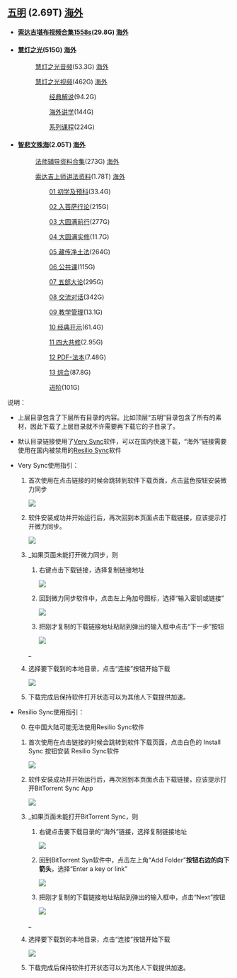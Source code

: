 ## [五明](https://link.verysync.com/#f=%E4%BA%94%E6%98%8E&sz=1E0&k=H3GOGMPFWR7HJOY6UGFD2VO3VVSB64ZILQIBJ2JDTOWQG343WIY65GK&d=P4KRW4BOF53QC5NWFR7MIUPLMQYH&t=1&tm=1588759359706&v=v1.3.5&a=1) (2.69T) [海外](https://link.getsync.com/#f=%E4%BA%94%E6%98%8E&sz=0&t=1&s=WKZWM53WN5YUMDBVJP4IWHGGIJKIL3JA&i=CQAQXF4OHA2S5H4L5EDFO2ZOZ6YP5MVX2&v=2.4)

- ####   [索达吉堪布视频合集1558s](https://link.verysync.com/#f=%E7%B4%A2%E8%BE%BE%E5%90%89%E5%A0%AA%E5%B8%83%E8%A7%86%E9%A2%91%E5%90%88%E9%9B%861558&sz=1E0&k=D3CK5ZVFOSUYHX4VE7SQETSJY7GFM3UTMHLU44BFN5SO4R7RY7ZYEDW&d=L4GNS4XKB53MY5JSBN7IEQLHIMUD&t=1&tm=1588250007842&v=v1.3.5&a=1)(29.8G) [海外](https://link.getsync.com/#f=%E7%B4%A2%E8%BE%BE%E5%90%89%E5%A0%AA%E5%B8%83%E8%A7%86%E9%A2%91%E5%90%88%E9%9B%861558&sz=0&t=1&s=H35VSMHRAYD2MH27CMJPLUWFSHA4U67D&i=C4Y4J2TPKUOXDLBIV4QIWPTUTHU2JXS7N&v=2.4)
    
- ####   [慧灯之光](https://link.verysync.com/#f=%E6%85%A7%E7%81%AF%E4%B9%8B%E5%85%89&sz=1E0&k=S3RA4WE2NRT7LJMGURZJVZVOUEIBQL32OQ6JKN25ICPMSGL4JEDL4LB&d=A4VCH4MZQ53BN5YHQC7XTFAWXBJS&t=1&tm=1588759456777&v=v1.3.5&a=1)(515G) [海外](https://link.getsync.com/#f=%E6%85%A7%E7%81%AF%E4%B9%8B%E5%85%89&sz=0&t=1&s=YMKP5ANNKIS62A7MC36RWJJCXO6HX565&i=CXGABZ22ZAZPBVFURPJUAE3KCZ63FIP72&e=1589088633&v=2.4)
    
&nbsp; &nbsp; &nbsp; &nbsp; &nbsp; &nbsp; &nbsp; &nbsp; [慧灯之光音频](https://link.verysync.com/#f=%E6%85%A7%E7%81%AF%E4%B9%8B%E5%85%89%E9%9F%B3%E9%A2%91&sz=1E0&k=G3FNC3UEMV3QODFNJN2H4QH3FQO2SRX2JORJLHA4Z6VSEPEUPNZ46RZ&d=O4JQV4ANE53PB5MVEQ7LHTOKLPXG&t=1&tm=1588765835045&v=v1.3.5&a=1)(53.3G) [海外](https://link.getsync.com/#f=%E6%85%A7%E7%81%AF%E4%B9%8B%E5%85%89%E9%9F%B3%E9%A2%91&sz=0&t=1&s=QOV2KY5Q2C3VWBKPACIDL4U6QIZE27WC&i=CRZZESW2OLT5HCM7T35NFPOM5BVVP54VQ&v=2.4)
    
&nbsp; &nbsp; &nbsp; &nbsp; &nbsp; &nbsp; &nbsp; &nbsp; [慧灯之光视频](https://link.verysync.com/#f=%E6%85%A7%E7%81%AF%E4%B9%8B%E5%85%89%E8%A7%86%E9%A2%91&sz=1E0&k=K3JWN6ATE2HEOXZI6IVZCZLRB4XVV5IE2SEANYIO3DY5QGQVTUKUXUF&d=S4NUZ4ERI53TF5QZIU7PLXSOPTBK&t=1&tm=1588765894949&v=v1.3.5&a=1)(462G) [海外](https://link.getsync.com/#f=%E6%85%A7%E7%81%AF%E4%B9%8B%E5%85%89%E8%A7%86%E9%A2%91&sz=0&t=1&s=XUUOAHRWAHZ2DQ63QXLGX27IYWUOZIX4&i=CTCQFPM5W2VWROKIJSWCIW45FL4CAVWTK&v=2.4)
    

&nbsp; &nbsp; &nbsp; &nbsp; &nbsp; &nbsp; &nbsp; &nbsp; &nbsp; &nbsp; &nbsp; &nbsp;  [经典解说](https://link.verysync.com/#f=%E7%BB%8F%E5%85%B8%E8%A7%A3%E8%AF%B4&sz=1E0&k=D3CNBVUGMIXHAGRBEYP4A5H64ZPHCOBBPAWXZKFH45MIXLEWWX6JMDS&d=L4GNS4XKB53MY5JSBN7IEQLHIMUD&t=1&tm=1588766093562&v=v1.3.5&a=1)(94.2G)
    
&nbsp; &nbsp; &nbsp; &nbsp; &nbsp; &nbsp; &nbsp; &nbsp; &nbsp; &nbsp; &nbsp; &nbsp; [海外讲学](https://link.verysync.com/#f=%E6%B5%B7%E5%A4%96%E8%AE%B2%E5%AD%A6&sz=1E0&k=S3RGJPPV7I2GTZRWD65XTHPBIDXVR5K4Q527BDJHICHFJLYCMNJVPHR&d=A4VCH4MZQ53BN5YHQC7XTFAWXBJS&t=1&tm=1588766132317&v=v1.3.5&a=1)(144G)
    
&nbsp; &nbsp; &nbsp; &nbsp; &nbsp; &nbsp; &nbsp; &nbsp; &nbsp; &nbsp; &nbsp; &nbsp; [系列课程](https://link.verysync.com/#f=%E7%B3%BB%E5%88%97%E8%AF%BE%E7%A8%8B&sz=1E0&k=D3CKWYJ23UMPUQJJBQFTAZDDMJDT2NUAUFAN6RRPQHE46HCVSLNCYOG&d=L4GNS4XKB53MY5JSBN7IEQLHIMUD&t=1&tm=1588766181502&v=v1.3.5&a=1)(224G)
    

- #### [智悲文殊海](https://link.verysync.com/#f=%E6%99%BA%E6%82%B2%E6%96%87%E6%AE%8A%E6%B5%B7&sz=1E0&k=D3CRCSBS5B6IKULADJWXJ35QDN56A6ZFIW2L67LRP2YB5IU5PMH64QC&d=L4GNS4XKB53MY5JSBN7IEQLHIMUD&t=1&tm=1588759621302&v=v1.3.5&a=1)(2.05T) [海外](https://link.getsync.com/#f=%E6%99%BA%E6%82%B2%E6%96%87%E6%AE%8A%E6%B5%B7&sz=0&t=1&s=K5X43DUCZUY4AHGFHEBOWQ65OQKPOMH2&i=CSXJ77YEBB4DIOGWPIS2AXY5NPALXCAYB&v=2.4)
    

&nbsp; &nbsp; &nbsp; &nbsp; &nbsp; &nbsp; &nbsp; &nbsp; [法师辅导资料合集](https://link.verysync.com/#f=%E6%B3%95%E5%B8%88%E8%BE%85%E5%AF%BC%E8%B5%84%E6%96%99%E5%90%88%E9%9B%86&sz=1E0&k=K3JTEV6GGCLJ5QJKVOJXPINBGHYI24DYNFMGEKHLR6TE646Q3KIVMP6&d=S4NUZ4ERI53TF5QZIU7PLXSOPTBK&t=1&tm=1588766316609&v=v1.3.5&a=1)(273G) [海外](https://link.getsync.com/#f=%E6%B3%95%E5%B8%88%E8%BE%85%E5%AF%BC%E8%B5%84%E6%96%99%E5%90%88%E9%9B%86&sz=0&t=1&s=5KNKZZGMBTI7FKYPKYOBHXXPRR42YPZG&i=CV2EFBBOA3JJBVKD2FHEBCL7RBSOEDC64&v=2.4)
    

&nbsp; &nbsp; &nbsp; &nbsp; &nbsp; &nbsp; &nbsp; &nbsp; [索达吉上师讲法资料](https://link.verysync.com/#f=%E7%B4%A2%E8%BE%BE%E5%90%89%E4%B8%8A%E5%B8%88%E8%AE%B2%E6%B3%95%E8%B5%84%E6%96%99&sz=1E0&k=P3OD55ZMB3LOEZQD2BMTSZFK2Y37FYRHZRN3JEN2W3HBYBCMA7T3WWY&d=X4SZE4JWN53YK5VENZ7UQCXTUYGP&t=1&tm=1588766349774&v=v1.3.5&a=1)(1.78T) [海外](https://link.getsync.com/#f=%E7%B4%A2%E8%BE%BE%E5%90%89%E4%B8%8A%E5%B8%88%E8%AE%B2%E6%B3%95%E8%B5%84%E6%96%99&sz=0&t=1&s=B7D4KZW37BQ3G4UFH66P7TBHHVEPNNBE&i=CPGLUNC4CH7YM3KQW3DOUNBFOYIOCYQWG&v=2.4)

&nbsp; &nbsp; &nbsp; &nbsp; &nbsp; &nbsp; &nbsp; &nbsp; &nbsp; &nbsp; &nbsp; &nbsp; [01 初学及预科](https://link.verysync.com/#f=01%20%20%E5%88%9D%E5%AD%A6%E5%8F%8A%E9%A2%84%E7%A7%91&sz=1E0&k=C3BLROYGFRQVYZ4GHIYMUQ5HORWO6ZQ2ITBKBXHWIG65PEKT7YJQRIH&d=K4FMR4WJA53LX5IRAM7HDPKGHLTC&t=1&tm=1588769969601&v=v1.3.5&a=1)(33.4G)
    
&nbsp; &nbsp; &nbsp; &nbsp; &nbsp; &nbsp; &nbsp; &nbsp; &nbsp; &nbsp; &nbsp; &nbsp; [02 入菩萨行论](https://link.verysync.com/#f=02%20%20%E5%85%A5%E8%8F%A9%E8%90%A8%E8%A1%8C%E8%AE%BA&sz=1E0&k=K3JUKTG7ZWUWX7V63MZCZK2YE3I3CDCDDWC5OC4OH4VCANSHB6J6WFZ&d=S4NUZ4ERI53TF5QZIU7PLXSOPTBK&t=1&tm=1588770000569&v=v1.3.5&a=1)(215G)
    
&nbsp; &nbsp; &nbsp; &nbsp; &nbsp; &nbsp; &nbsp; &nbsp; &nbsp; &nbsp; &nbsp; &nbsp; [03 大圆满前行](https://link.verysync.com/#f=03%20%20%E5%A4%A7%E5%9C%86%E6%BB%A1%E5%89%8D%E8%A1%8C&sz=1E0&k=C3BM734W6IRF6XVOJVKC2B3UV6DIWJCUJJASHQERMGQJGSYEPKVMWEV&d=K4FMR4WJA53LX5IRAM7HDPKGHLTC&t=1&tm=1588770031521&v=v1.3.5&a=1)(277G)
    
&nbsp; &nbsp; &nbsp; &nbsp; &nbsp; &nbsp; &nbsp; &nbsp; &nbsp; &nbsp; &nbsp; &nbsp; [04 大圆满实修](https://link.verysync.com/#f=04%20%20%E5%A4%A7%E5%9C%86%E6%BB%A1%E5%AE%9E%E4%BF%AE&sz=126E8&k=J3IS3SPHJ5VQ2FR4I66LZPUTR35Q2SUYC55CIFJAW2ZOZANVIM5Q4FC&d=R4MTY4DQH53SE5PYHT7OKWRNOSAJ&t=1&tm=1589806041688&v=v1.3.5&a=1)(11.7G)
    
&nbsp; &nbsp; &nbsp; &nbsp; &nbsp; &nbsp; &nbsp; &nbsp; &nbsp; &nbsp; &nbsp; &nbsp; [05 藏传净土法](https://link.verysync.com/#f=05%20%20%E8%97%8F%E4%BC%A0%E5%87%80%E5%9C%9F%E6%B3%95&sz=1E0&k=F3ESYV7YDLN3B5MQ2TNGMTPQH4DRM2FOIHK4XBSZWGQFBGRXZ3BOTZ6&d=N4IPU4ZMD53OA5LUDP7KGSNJKOWF&t=1&tm=1588770096944&v=v1.3.5&a=1)(264G)
    
&nbsp; &nbsp; &nbsp; &nbsp; &nbsp; &nbsp; &nbsp; &nbsp; &nbsp; &nbsp; &nbsp; &nbsp; [06 公共课](https://link.verysync.com/#f=06%20%20%E5%85%AC%E5%85%B1%E8%AF%BE&sz=1E0&k=Q3PEZEOWN7VIJIRBUHNMKQ7TE66Z3KYKVECLZINYU5RFEAST2LN6SWR&d=Y4TAF4KXO53ZL5WFOA7VRDYUVZHQ&t=1&tm=1588770130195&v=v1.3.5&a=1)(115G)
    
&nbsp; &nbsp; &nbsp; &nbsp; &nbsp; &nbsp; &nbsp; &nbsp; &nbsp; &nbsp; &nbsp; &nbsp; [07 五部大论](https://link.verysync.com/#f=07%20%20%E4%BA%94%E9%83%A8%E5%A4%A7%E8%AE%BA&sz=1E0&k=O3NZ4MCT2B7JY75Y6AWOAIKCXSTGTLEYO43LQWFP6KQPZEEVN42WZWR&d=W4RYD4IVM53XJ5UDMY7TPBWSTXFO&t=1&tm=1588770169973&v=v1.3.5&a=1)(295G)
    
&nbsp; &nbsp; &nbsp; &nbsp; &nbsp; &nbsp; &nbsp; &nbsp; &nbsp; &nbsp; &nbsp; &nbsp; [08 交流对话](https://link.verysync.com/#f=08%20%20%E4%BA%A4%E6%B5%81%E5%AF%B9%E8%AF%9D&sz=1E0&k=Q3PXQUQAW25DZEGUEI3N5DEIHVVFQG3EJDGO4BNGSJHOSXUT54TTDV4&d=Y4TAF4KXO53ZL5WFOA7VRDYUVZHQ&t=1&tm=1588770203555&v=v1.3.5&a=1)(342G)
    
&nbsp; &nbsp; &nbsp; &nbsp; &nbsp; &nbsp; &nbsp; &nbsp; &nbsp; &nbsp; &nbsp; &nbsp; [09 教学管理](https://link.verysync.com/#f=09%20%20%E6%95%99%E5%AD%A6%E7%AE%A1%E7%90%86&sz=1E0&k=K3JXE3IF2S6YSQOSWXO7ET6FRFH2GQW44J7ESXAZJEDPDXH76OWUGW2&d=S4NUZ4ERI53TF5QZIU7PLXSOPTBK&t=1&tm=1588770238929&v=v1.3.5&a=1)(13.1G)
    
&nbsp; &nbsp; &nbsp; &nbsp; &nbsp; &nbsp; &nbsp; &nbsp; &nbsp; &nbsp; &nbsp; &nbsp; [10 经典开示](https://link.verysync.com/#f=10%20%20%E7%BB%8F%E5%85%B8%E5%BC%80%E7%A4%BA&sz=1E0&k=D3CR67TWD24CJ24HNNFOFRHA54W2URVMRNUNYBCMYUOCUNBCF6JHTD6&d=L4GNS4XKB53MY5JSBN7IEQLHIMUD&t=1&tm=1588770272562&v=v1.3.5&a=1)(61.4G)
    
&nbsp; &nbsp; &nbsp; &nbsp; &nbsp; &nbsp; &nbsp; &nbsp; &nbsp; &nbsp; &nbsp; &nbsp; [11 四大共修](https://link.verysync.com/#f=11%20%20%E5%9B%9B%E5%A4%A7%E5%85%B1%E4%BF%AE&sz=1E0&k=Q3PDZL2CPZHXZE7WBEUDCIV3XJJEW6FP7L5KOTTIDUPGRIMCMIKU4JT&d=Y4TAF4KXO53ZL5WFOA7VRDYUVZHQ&t=1&tm=1588770303255&v=v1.3.5&a=1)(2.95G)
    
&nbsp; &nbsp; &nbsp; &nbsp; &nbsp; &nbsp; &nbsp; &nbsp; &nbsp; &nbsp; &nbsp; &nbsp; [12 PDF-法本](https://link.verysync.com/#f=12%20%20PDF-%E6%B3%95%E6%9C%AC&sz=1E0&k=M3LTBL2H6LN3WBHIUFW6VKYJJZ5LJQO5N2DINAAHECBPKHGVPEXJ42L&d=U4PWB4GTK53VH5SBKW7RNZUQRVDM&t=1&tm=1588770346411&v=v1.3.5&a=1)(7.48G)
    
&nbsp; &nbsp; &nbsp; &nbsp; &nbsp; &nbsp; &nbsp; &nbsp; &nbsp; &nbsp; &nbsp; &nbsp; [13 综合](https://link.verysync.com/#f=13%20%20%E7%BB%BC%E5%90%88&sz=1E0&k=J3IQACDBTAGXAMAMS5RPEDQXC26VXGTM4LVMDFUYXGLSPIX2WXEE6MQ&d=R4MTY4DQH53SE5PYHT7OKWRNOSAJ&t=1&tm=1588770377748&v=v1.3.5&a=1)(87.8G)
    
&nbsp; &nbsp; &nbsp; &nbsp; &nbsp; &nbsp; &nbsp; &nbsp; &nbsp; &nbsp; &nbsp; &nbsp; [进阶](https://link.verysync.com/#f=%E8%BF%9B%E9%98%B6&sz=1E0&k=B3AIPAHWQDT752SMQZROYDQWP5DWBMNJHQSMUFIP4ZU2TNTUIGX6YIG&d=J4ELQ4VIZ53KW5HQZL7GCOJFGKSB&t=1&tm=1588770410080&v=v1.3.5&a=1)(101G)
    

  

说明：

*   上层目录包含了下层所有目录的内容。比如顶层“五明”目录包含了所有的素材，因此下载了上层目录就不许需要再下载它的子目录了。  
      
    
*   默认目录链接使用了[Very Sync](http://www.verysync.com/)软件，可以在国内快速下载，“海外”链接需要使用在国内被禁用的[Resilio Sync](https://www.resilio.com/)软件  
      
    
*   Very Sync使用指引：
    1.  首次使用在点击链接的时候会跳转到软件下载页面，点击蓝色按钮安装微力同步  
          
        ![](https://share-1251703426.cos.ap-nanjing.myqcloud.com/p1.png)  
          
          
        
    2.  软件安装成功并开始运行后，再次回到本页面点击下载链接，应该提示打开微力同步。  
          
        ![](https://share-1251703426.cos.ap-nanjing.myqcloud.com/p2.png)  
          
          
        
    3.  _如果页面未能打开微力同步，则
        
        1.  右键点击下载链接，选择复制链接地址  
              
            ![](https://share-1251703426.cos.ap-nanjing.myqcloud.com/p6.png)  
              
              
            
        2.  回到微力同步软件中，点击左上角加号图标，选择“输入密钥或链接”  
              
            ![](https://share-1251703426.cos.ap-nanjing.myqcloud.com/p5.png)  
              
              
            
        3.  把刚才复制的下载链接地址粘贴到弹出的输入框中点击“下一步”按钮  
              
            ![](https://share-1251703426.cos.ap-nanjing.myqcloud.com/p4.png)  
              
              
            
        
        _
    4.  选择要下载到的本地目录，点击“连接”按钮开始下载  
          
        ![](https://share-1251703426.cos.ap-nanjing.myqcloud.com/p3.png)  
          
          
        
    5.  下载完成后保持软件打开状态可以为其他人下载提供加速。
*   Resilio Sync使用指引：  
      
    0.  在中国大陆可能无法使用Resilio Sync软件  
          
        
    1.  首次使用在点击链接的时候会跳转到软件下载页面，点击白色的 Install Sync 按钮安装 Resilio Sync软件  
          
        ![](https://share-1251703426.cos.ap-nanjing.myqcloud.com/p7.png)  
          
          
        
    2.  软件安装成功并开始运行后，再次回到本页面点击下载链接，应该提示打开BitTorrent Sync App  
          
        ![](https://share-1251703426.cos.ap-nanjing.myqcloud.com/p8.png)  
          
          
        
    3.  _如果页面未能打开BitTorrent Sync，则
        
        1.  右键点击要下载目录的“海外”链接，选择复制链接地址  
              
            ![](https://share-1251703426.cos.ap-nanjing.myqcloud.com/p10.png)  
              
              
            
        2.  回到BitTorrent Syn软件中，点击左上角“Add Folder”**按钮右边的向下箭头**，选择“Enter a key or link”  
              
            ![](https://share-1251703426.cos.ap-nanjing.myqcloud.com/p11.png)  
              
              
            
        3.  把刚才复制的下载链接地址粘贴到弹出的输入框中，点击“Next”按钮  
              
            ![](https://share-1251703426.cos.ap-nanjing.myqcloud.com/p12.png)  
              
              
            
        
        _
    4.  选择要下载到的本地目录，点击“连接”按钮开始下载  
          
        ![](https://share-1251703426.cos.ap-nanjing.myqcloud.com/p9.png)  
          
          
        
    5.  下载完成后保持软件打开状态可以为其他人下载提供加速。
